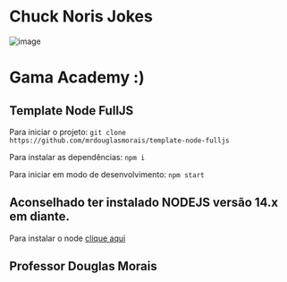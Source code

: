 # Chuck Noris Jokes

![image](https://user-images.githubusercontent.com/46490801/119211923-94869300-ba8b-11eb-93b7-b036694a0ce5.png)


# Gama Academy :)
## Template Node FullJS

Para iniciar o projeto:
`git clone https://github.com/mrdouglasmorais/template-node-fulljs`

Para instalar as dependências:
`npm i`

Para iniciar em modo de desenvolvimento:
`npm start`

## Aconselhado ter instalado NODEJS versão 14.x em diante.

Para instalar o node [clique aqui](https://nodejs.org/en/)

## Professor Douglas Morais